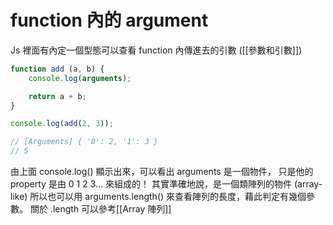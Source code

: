 # function 內的 argument
Js 裡面有內定一個型態可以查看 function 內傳進去的引數 ([[參數和引數]])
```js
function add (a, b) {
	console.log(arguments);

	return a + b;
}

console.log(add(2, 3));

// [Arguments] { '0': 2, '1': 3 }
// 5
```
由上面 console.log() 顯示出來，可以看出 arguments 是一個物件，
只是他的 property 是由 0 1 2 3... 來組成的！
其實準確地說，是一個類陣列的物件 (array-like)
所以也可以用 arguments.length() 來查看陣列的長度，藉此判定有幾個參數。
關於 .length 可以參考[[Array 陣列]]
